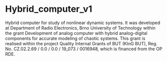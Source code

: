 # Hybrid_computer_v1
Hybrid computer for study of nonlinear dynamic systems. It was developed at Department of Radio Electronics, Brno University of Technology within the grant Development of analog computer with hybrid analog-digital components for accurate modeling of chaotic systems. This grant is realised within the project Quality Internal Grants of BUT (KInG BUT), Reg. No. CZ.02.2.69 / 0.0 / 0.0 / 19_073 / 0016948, which is financed from the OP RDE.
